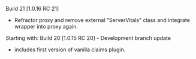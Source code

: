 Build 21 [1.0.16 RC 21]
- Refractor proxy and remove external "ServerVitals" class and integrate wrapper into proxy again.

Starting with:
Build 20 [1.0.15 RC 20] - Development branch update
- includes first version of vanilla claims plugin.
